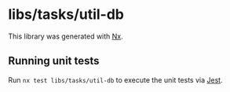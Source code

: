 # libs/tasks/util-db

This library was generated with [Nx](https://nx.dev).

## Running unit tests

Run `nx test libs/tasks/util-db` to execute the unit tests via [Jest](https://jestjs.io).
